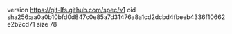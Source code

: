 version https://git-lfs.github.com/spec/v1
oid sha256:aa0a0b10bfd0d847c0e85a7d31476a8a1cd2dcbd4fbeeb4336f10662e2b2cd71
size 78
